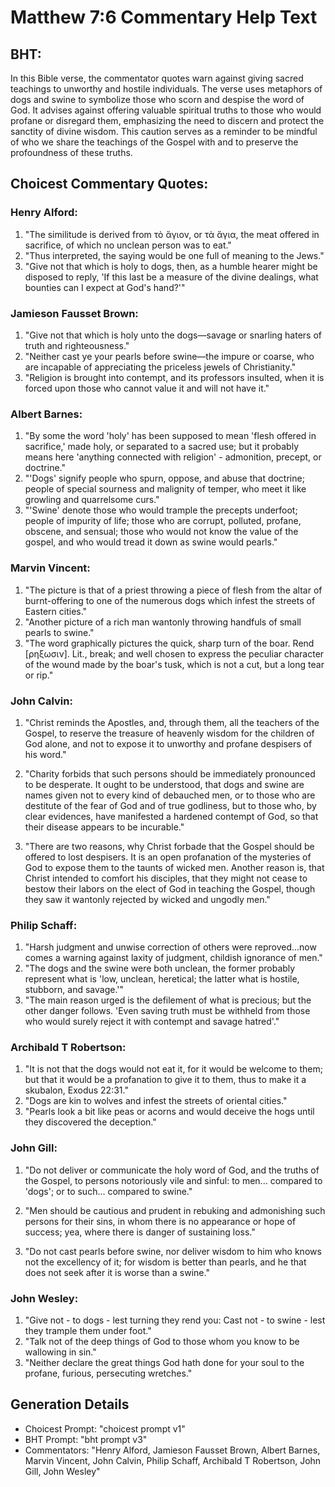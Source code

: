 # Matthew 7:6 Commentary Help Text

## BHT:
In this Bible verse, the commentator quotes warn against giving sacred teachings to unworthy and hostile individuals. The verse uses metaphors of dogs and swine to symbolize those who scorn and despise the word of God. It advises against offering valuable spiritual truths to those who would profane or disregard them, emphasizing the need to discern and protect the sanctity of divine wisdom. This caution serves as a reminder to be mindful of who we share the teachings of the Gospel with and to preserve the profoundness of these truths.

## Choicest Commentary Quotes:
### Henry Alford:
1. "The similitude is derived from τὸ ἅγιον, or τὰ ἅγια, the meat offered in sacrifice, of which no unclean person was to eat."
2. "Thus interpreted, the saying would be one full of meaning to the Jews."
3. "Give not that which is holy to dogs, then, as a humble hearer might be disposed to reply, 'If this last be a measure of the divine dealings, what bounties can I expect at God's hand?'"

### Jamieson Fausset Brown:
1. "Give not that which is holy unto the dogs—savage or snarling haters of truth and righteousness."
2. "Neither cast ye your pearls before swine—the impure or coarse, who are incapable of appreciating the priceless jewels of Christianity."
3. "Religion is brought into contempt, and its professors insulted, when it is forced upon those who cannot value it and will not have it."

### Albert Barnes:
1. "By some the word 'holy' has been supposed to mean 'flesh offered in sacrifice,' made holy, or separated to a sacred use; but it probably means here 'anything connected with religion' - admonition, precept, or doctrine."
2. "'Dogs' signify people who spurn, oppose, and abuse that doctrine; people of special sourness and malignity of temper, who meet it like growling and quarrelsome curs."
3. "'Swine' denote those who would trample the precepts underfoot; people of impurity of life; those who are corrupt, polluted, profane, obscene, and sensual; those who would not know the value of the gospel, and who would tread it down as swine would pearls."

### Marvin Vincent:
1. "The picture is that of a priest throwing a piece of flesh from the altar of burnt-offering to one of the numerous dogs which infest the streets of Eastern cities."
2. "Another picture of a rich man wantonly throwing handfuls of small pearls to swine."
3. "The word graphically pictures the quick, sharp turn of the boar. Rend [ρηξωσιν]. Lit., break; and well chosen to express the peculiar character of the wound made by the boar's tusk, which is not a cut, but a long tear or rip."

### John Calvin:
1. "Christ reminds the Apostles, and, through them, all the teachers of the Gospel, to reserve the treasure of heavenly wisdom for the children of God alone, and not to expose it to unworthy and profane despisers of his word."

2. "Charity forbids that such persons should be immediately pronounced to be desperate. It ought to be understood, that dogs and swine are names given not to every kind of debauched men, or to those who are destitute of the fear of God and of true godliness, but to those who, by clear evidences, have manifested a hardened contempt of God, so that their disease appears to be incurable."

3. "There are two reasons, why Christ forbade that the Gospel should be offered to lost despisers. It is an open profanation of the mysteries of God to expose them to the taunts of wicked men. Another reason is, that Christ intended to comfort his disciples, that they might not cease to bestow their labors on the elect of God in teaching the Gospel, though they saw it wantonly rejected by wicked and ungodly men."

### Philip Schaff:
1. "Harsh judgment and unwise correction of others were reproved...now comes a warning against laxity of judgment, childish ignorance of men." 
2. "The dogs and the swine were both unclean, the former probably represent what is 'low, unclean, heretical; the latter what is hostile, stubborn, and savage.'"
3. "The main reason urged is the defilement of what is precious; but the other danger follows. 'Even saving truth must be withheld from those who would surely reject it with contempt and savage hatred'."

### Archibald T Robertson:
1. "It is not that the dogs would not eat it, for it would be welcome to them; but that it would be a profanation to give it to them, thus to make it a skubalon, Exodus 22:31."
2. "Dogs are kin to wolves and infest the streets of oriental cities."
3. "Pearls look a bit like peas or acorns and would deceive the hogs until they discovered the deception."

### John Gill:
1. "Do not deliver or communicate the holy word of God, and the truths of the Gospel, to persons notoriously vile and sinful: to men... compared to 'dogs'; or to such... compared to swine." 

2. "Men should be cautious and prudent in rebuking and admonishing such persons for their sins, in whom there is no appearance or hope of success; yea, where there is danger of sustaining loss."

3. "Do not cast pearls before swine, nor deliver wisdom to him who knows not the excellency of it; for wisdom is better than pearls, and he that does not seek after it is worse than a swine."

### John Wesley:
1. "Give not - to dogs - lest turning they rend you: Cast not - to swine - lest they trample them under foot." 
2. "Talk not of the deep things of God to those whom you know to be wallowing in sin." 
3. "Neither declare the great things God hath done for your soul to the profane, furious, persecuting wretches."


## Generation Details
- Choicest Prompt: "choicest prompt v1"
- BHT Prompt: "bht prompt v3"
- Commentators: "Henry Alford, Jamieson Fausset Brown, Albert Barnes, Marvin Vincent, John Calvin, Philip Schaff, Archibald T Robertson, John Gill, John Wesley"

